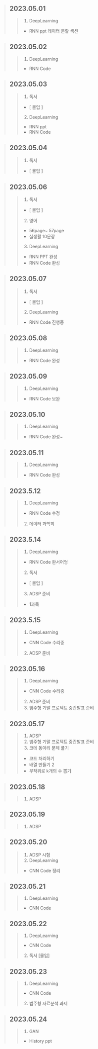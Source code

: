 > ## 2023.05.01
> > 1. DeepLearning
> >   - RNN ppt 데이터 분할 섹션

> ## 2023.05.02
> > 1. DeepLearning
> >   - RNN Code

> ## 2023.05.03
> > 1. 독서
> >   - [ 몰입 ]
> > 2. DeepLearning
> >   - RNN ppt
> >   - RNN Code

> ## 2023.05.04
> > 1. 독서
> >   - [ 몰입 ]

> ## 2023.05.06
> > 1. 독서
> >   - [ 몰입 ]
> > 2. 영어
> >   - 56page~ 57page
> >   - 실생활 10문장
> > 3. DeepLearning
> >   - RNN PPT 완성
> >   - RNN Code 완성

> ## 2023.05.07
> > 1. 독서
> >   - [ 몰입 ]
> > 2. DeepLearning
> >   - RNN Code 진행중

> ## 2023.05.08
> > 1. DeepLearning
> >   - RNN Code 완성

> ## 2023.05.09
> > 1. DeepLearning
> >   - RNN Code 보완

> ## 2023.05.10
> > 1. DeepLearning
> >   - RNN Code 완성~

> ## 2023.05.11
> > 1. DeepLearning
> >   - RNN Code 완성

> ## 2023.5.12
> > 1. DeepLearning
> >   - RNN Code 수정
> > 2. 데이터 과학회

> ## 2023.5.14
> > 1. DeepLearning
> >   - RNN Code 완서어엉
> > 2. 독서
> >   - [ 몰입 ]
> > 3. ADSP 준비
> >   - 1과목

> ## 2023.5.15
> > 1. DeepLearning
> >   - CNN Code 수리중
> > 2. ADSP 준비

> ## 2023.05.16
> > 1. DeepLearning
> >   - CNN Code 수리중
> > 2. ADSP 준비
> > 3. 범주형 기말 프로젝트 중간발표 준비

> ## 2023.05.17
> > 1. ADSP
> > 2. 범주형 기말 프로젝트 중간발표 준비
> > 3. 코테 동아리 문제 풀기
> >   - 코드 처리하기
> >   - 배열 만들기 2
> >   - 무작위로 k개의 수 뽑기

> ## 2023.05.18
> > 1. ADSP

> ## 2023.05.19
> > 1. ADSP

> ## 2023.05.20
> > 1. ADSP 시험
> > 2. DeepLearning
> >   - CNN Code 정리

> ## 2023.05.21
> > 1. DeepLearning
> >   - CNN Code 

> ## 2023.05.22
> > 1. DeepLearning
> >   - CNN Code 
> > 2. 독서
> >   [몰입]

> ## 2023.05.23
> > 1. DeepLearning
> >   - CNN Code
> > 2. 범주형 자료분석 과제

> ## 2023.05.24
> > 1. GAN
> >   - History ppt

